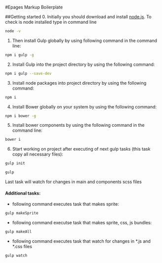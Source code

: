 #Epages Markup Boilerplate

##Getting started
0. Initially you should download and install [node.js](https://nodejs.org/).
To check is node installed type in command line
```bash
node -v
```
1. Then install Gulp globally by using following command in the command line:
```bash
npm i gulp -g
```
2. Install Gulp into the project directory by using the following command:
```bash
npm i gulp --save-dev
```
3. Install node packages into project directory by using the following command:
```bash
npm i
```
4. Install Bower globally on your system by using the following command:
```bash
npm i bower -g
```
5. Install bower components by using the following command in the command line:
```bash
bower i
```
6. Start working on project after executing of next gulp tasks (this task copy all necessary files):
```bash
gulp init
```
```bash
gulp
```
Last task will watch for changes in main and components scss files
#### Additional tasks:
- following command executes task that makes sprite:
```bash
gulp makeSprite
```
- following command executse task that makes sprite, css, js bundles:
```bash
gulp makeAll
```
- following command executes task that watch for changes in *.js and *.css files
```bash
gulp watch
```